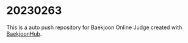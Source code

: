 # 20230263
This is a auto push repository for Baekjoon Online Judge created with [BaekjoonHub](https://github.com/BaekjoonHub/BaekjoonHub).
